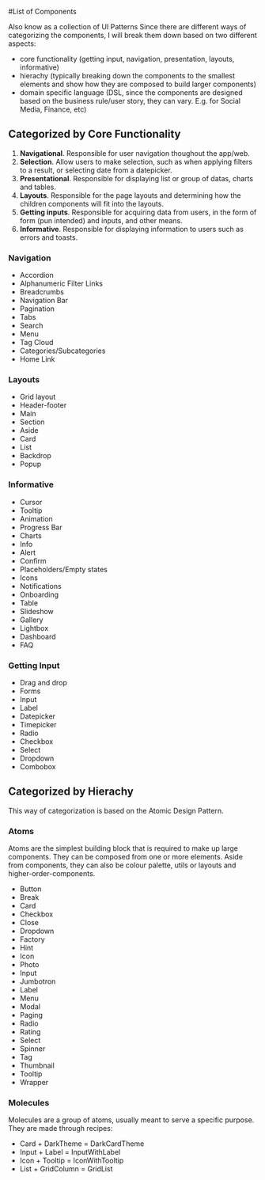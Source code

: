 #List of Components

Also know as a collection of UI Patterns
Since there are different ways of categorizing the components, I will break them down based on two different aspects:
+ core functionality (getting input, navigation, presentation, layouts, informative)
+ hierachy (typically breaking down the components to the smallest elements and show how they are composed to build larger components)
+ domain specific language (DSL, since the components are designed based on the business rule/user story, they can vary. E.g. for Social Media, Finance, etc)


## Categorized by Core Functionality

1. **Navigational**. Responsible for user navigation thoughout the app/web. 
2. **Selection**. Allow users to make selection, such as when applying filters to a result, or selecting date from a datepicker.
3. **Presentational**. Responsible for displaying list or group of datas, charts and tables. 
4. **Layouts**. Responsible for the page layouts and determining how the children components will fit into the layouts.
5. **Getting inputs**. Responsible for acquiring data from users, in the form of form (pun intended) and inputs, and other means.
6. **Informative**. Responsible for displaying information to users such as errors and toasts.

### Navigation
+ Accordion
+ Alphanumeric Filter Links
+ Breadcrumbs
+ Navigation Bar
+ Pagination
+ Tabs
+ Search
+ Menu
+ Tag Cloud
+ Categories/Subcategories
+ Home Link


### Layouts
+ Grid layout
+ Header-footer
+ Main
+ Section
+ Aside
+ Card
+ List
+ Backdrop
+ Popup

### Informative
+ Cursor
+ Tooltip
+ Animation
+ Progress Bar
+ Charts
+ Info
+ Alert
+ Confirm
+ Placeholders/Empty states
+ Icons
+ Notifications
+ Onboarding
+ Table
+ Slideshow
+ Gallery
+ Lightbox
+ Dashboard
+ FAQ

### Getting Input
+ Drag and drop
+ Forms
+ Input
+ Label
+ Datepicker
+ Timepicker
+ Radio
+ Checkbox
+ Select
+ Dropdown
+ Combobox


## Categorized by Hierachy

This way of categorization is based on the Atomic Design Pattern. 

### Atoms
Atoms are the simplest building block that is required to make up large components. They can be composed from one or more elements. Aside from components, they can also be colour palette, utils or layouts and higher-order-components. 

+ Button
+ Break
+ Card
+ Checkbox
+ Close
+ Dropdown
+ Factory
+ Hint
+ Icon
+ Photo
+ Input
+ Jumbotron
+ Label
+ Menu
+ Modal
+ Paging
+ Radio
+ Rating
+ Select
+ Spinner
+ Tag
+ Thumbnail
+ Tooltip
+ Wrapper

### Molecules
Molecules are a group of atoms, usually meant to serve a specific purpose. They are made through recipes:

+ Card + DarkTheme = DarkCardTheme
+ Input + Label = InputWithLabel
+ Icon + Tooltip = IconWithTooltip
+ List + GridColumn = GridList
